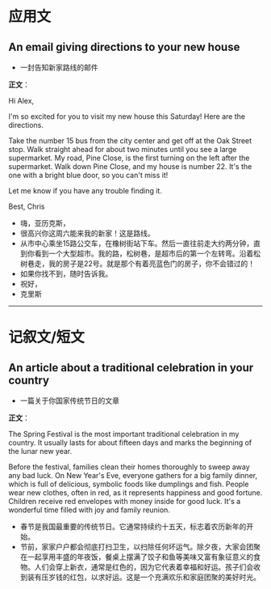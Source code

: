 # 应用文

## An email giving directions to your new house
- 一封告知新家路线的邮件

**正文**：

Hi Alex,

I'm so excited for you to visit my new house this Saturday! Here are the directions.

Take the number 15 bus from the city center and get off at the Oak Street stop. Walk straight ahead for about two minutes until you see a large supermarket. My road, Pine Close, is the first turning on the left after the supermarket. Walk down Pine Close, and my house is number 22. It's the one with a bright blue door, so you can't miss it!

Let me know if you have any trouble finding it.

Best,
Chris

- 嗨，亚历克斯，
- 很高兴你这周六能来我的新家！这是路线。
- 从市中心乘坐15路公交车，在橡树街站下车。然后一直往前走大约两分钟，直到你看到一个大型超市。我的路，松树巷，是超市后的第一个左转弯。沿着松树巷走，我的房子是22号。就是那个有着亮蓝色门的房子，你不会错过的！
- 如果你找不到，随时告诉我。
- 祝好，
- 克里斯

---

# 记叙文/短文

## An article about a traditional celebration in your country
- 一篇关于你国家传统节日的文章

**正文**：

The Spring Festival is the most important traditional celebration in my country. It usually lasts for about fifteen days and marks the beginning of the lunar new year.

Before the festival, families clean their homes thoroughly to sweep away any bad luck. On New Year's Eve, everyone gathers for a big family dinner, which is full of delicious, symbolic foods like dumplings and fish. People wear new clothes, often in red, as it represents happiness and good fortune. Children receive red envelopes with money inside for good luck. It's a wonderful time filled with joy and family reunion.

- 春节是我国最重要的传统节日。它通常持续约十五天，标志着农历新年的开始。
- 节前，家家户户都会彻底打扫卫生，以扫除任何坏运气。除夕夜，大家会团聚在一起享用丰盛的年夜饭，餐桌上摆满了饺子和鱼等美味又富有象征意义的食物。人们会穿上新衣，通常是红色的，因为它代表着幸福和好运。孩子们会收到装有压岁钱的红包，以求好运。这是一个充满欢乐和家庭团聚的美好时光。

